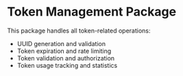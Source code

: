 # Token Management Package

This package handles all token-related operations:

- UUID generation and validation
- Token expiration and rate limiting
- Token validation and authorization
- Token usage tracking and statistics